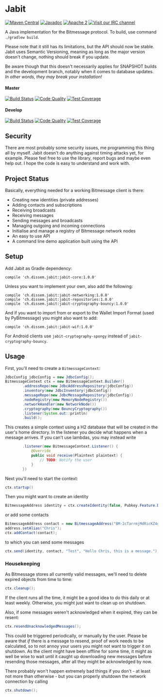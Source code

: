 Jabit
=====
[![Maven Central](https://maven-badges.herokuapp.com/maven-central/ch.dissem.jabit/jabit-core/badge.svg)](https://maven-badges.herokuapp.com/maven-central/ch.dissem.jabit/jabit-core)
[![Javadoc](https://javadoc-emblem.rhcloud.com/doc/ch.dissem.jabit/jabit-core/badge.svg)](http://www.javadoc.io/doc/ch.dissem.jabit/jabit-core)
[![Apache 2](https://img.shields.io/badge/license-Apache_2.0-blue.svg)](https://raw.githubusercontent.com/Dissem/Jabit/master/LICENSE)
[![Visit our IRC channel](https://img.shields.io/badge/irc-%23jabit-blue.svg)](https://kiwiirc.com/client/irc.freenode.net/#jabit)

A Java implementation for the Bitmessage protocol. To build, use command `./gradlew build`.

Please note that it still has its limitations, but the API should now be stable. Jabit uses Semantic Versioning, meaning as long as the major version doesn't change, nothing should break if you update.

Be aware though that this doesn't necessarily applies for SNAPSHOT builds and the development branch, notably when it comes to database updates. _In other words, they may break your installation!_ 

#### Master
[![Build Status](https://travis-ci.org/Dissem/Jabit.svg?branch=master)](https://travis-ci.org/Dissem/Jabit) 
[![Code Quality](https://img.shields.io/codacy/e9938d2adbb74a0db553115bef692ff3/master.svg)](https://www.codacy.com/app/chrigu-meyer/Jabit/dashboard?bid=3144281)
[![Test Coverage](https://codecov.io/github/Dissem/Jabit/coverage.svg?branch=master)](https://codecov.io/github/Dissem/Jabit?branch=master)

#### Develop
[![Build Status](https://travis-ci.org/Dissem/Jabit.svg?branch=develop)](https://travis-ci.org/Dissem/Jabit?branch=develop) 
[![Code Quality](https://img.shields.io/codacy/e9938d2adbb74a0db553115bef692ff3/develop.svg)](https://www.codacy.com/app/chrigu-meyer/Jabit/dashboard?bid=3144279)
[![Test Coverage](https://codecov.io/github/Dissem/Jabit/coverage.svg?branch=develop)](https://codecov.io/github/Dissem/Jabit?branch=develop)

Security
--------

There are most probably some security issues, me programming this thing all by myself. Jabit doesn't do anything against timing attacks yet, for example. Please feel free to use the library, report bugs and maybe even help out. I hope the code is easy to understand and work with.

Project Status
--------------

Basically, everything needed for a working Bitmessage client is there:
* Creating new identities (private addresses)
* Adding contacts and subscriptions
* Receiving broadcasts
* Receiving messages
* Sending messages and broadcasts
* Managing outgoing and incoming connections
* Initialise and manage a registry of Bitmessage network nodes
* An easy to use API
* A command line demo application built using the API

Setup
-----

Add Jabit as Gradle dependency:
```Gradle
compile 'ch.dissem.jabit:jabit-core:1.0.0'
```
Unless you want to implement your own, also add the following:
```Gradle
compile 'ch.dissem.jabit:jabit-networking:1.0.0'
compile 'ch.dissem.jabit:jabit-repositories:1.0.0'
compile 'ch.dissem.jabit:jabit-cryptography-bouncy:1.0.0'
```
And if you want to import from or export to the Wallet Import Format (used by PyBitmessage) you might also want to add:
```Gradle
compile 'ch.dissem.jabit:jabit-wif:1.0.0'
```

For Android clients use `jabit-cryptography-spongy` instead of `jabit-cryptography-bouncy`.

Usage
-----

First, you'll need to create a `BitmessageContext`:
```Java
JdbcConfig jdbcConfig = new JdbcConfig();
BitmessageContext ctx = new BitmessageContext.Builder()
        .addressRepo(new JdbcAddressRepository(jdbcConfig))
        .inventory(new JdbcInventory(jdbcConfig))
        .messageRepo(new JdbcMessageRepository(jdbcConfig))
        .nodeRegistry(new MemoryNodeRegistry())
        .networkHandler(new NetworkNode())
        .cryptography(new BouncyCryptography())
        .listener(System.out::println)
        .build();
```
This creates a simple context using a H2 database that will be created in the user's home directory. In the listener you decide what happens when a message arrives. If you can't use lambdas, you may instead write
```Java
        .listener(new BitmessageContext.Listener() {
            @Override
            public void receive(Plaintext plaintext) {
                // TODO: Notify the user
            }
        })
```

Next you'll need to start the context:
```Java
ctx.startup()
```
Then you might want to create an identity
```Java
BitmessageAddress identity = ctx.createIdentity(false, Pubkey.Feature.DOES_ACK);
```
or add some contacts
```Java
BitmessageAddress contact = new BitmessageAddress("BM-2cTarrmjMdRicKZ4qQ8A13JhoR3Uq6Zh5j");
address.setAlias("Chris");
ctx.addContact(contact);
```
to which you can send some messages
```Java
ctx.send(identity, contact, "Test", "Hello Chris, this is a message.");
```

### Housekeeping

As Bitmessage stores all currently valid messages, we'll need to delete expired objects from time to time:
```Java
ctx.cleanup();
```
If the client runs all the time, it might be a good idea to do this daily or at least weekly. Otherwise, you might just want to clean up on shutdown.

Also, if some messages weren't acknowledged when it expired, they can be resent:
```Java
ctx.resendUnacknowledgedMessages();
```
This could be triggered periodically, or manually by the user. Please be aware that _if_ there is a message to resend, proof of work needs to be calculated, so to not annoy your users you might not want to trigger it on shutdown. As the client might have been offline for some time, it might as well be wise to wait until it caught up downloading new messages before resending those messages, after all they might be acknowledged by now.

There probably won't happen extremely bad things if you don't - at least not more than otherwise - but you can properly shutdown the network connection by calling
```Java
ctx.shutdown();
```
